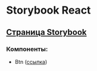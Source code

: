 # Storybook React

## [Страница Storybook](https://neyasbltb88.github.io/Storybook-react/storybook-static/index.html)

### Компоненты:
- Btn ([ссылка](https://neyasbltb88.github.io/Storybook-react/storybook-static/index.html?path=/story/btn--basic))